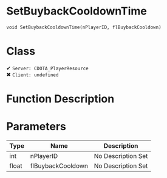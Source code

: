 # SetBuybackCooldownTime
```
void SetBuybackCooldownTime(nPlayerID, flBuybackCooldown)
```
# Class
✔ `Server: CDOTA_PlayerResource`  
✖ `Client: undefined`  

# Function Description

# Parameters
Type|Name|Description
--|--|--
int|nPlayerID|No Description Set
float|flBuybackCooldown|No Description Set
